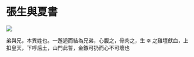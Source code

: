 # 張生與夏書
![](張生與夏書/s1890343_0114.png)

弟與兄，本異姓也。一邂逅而結為兄弟，心腹之，骨肉之，生 `幸` 之雞壇獻血，上扣皇天，下呼后土，山門此誓，金鏃可扔而心不可壞也